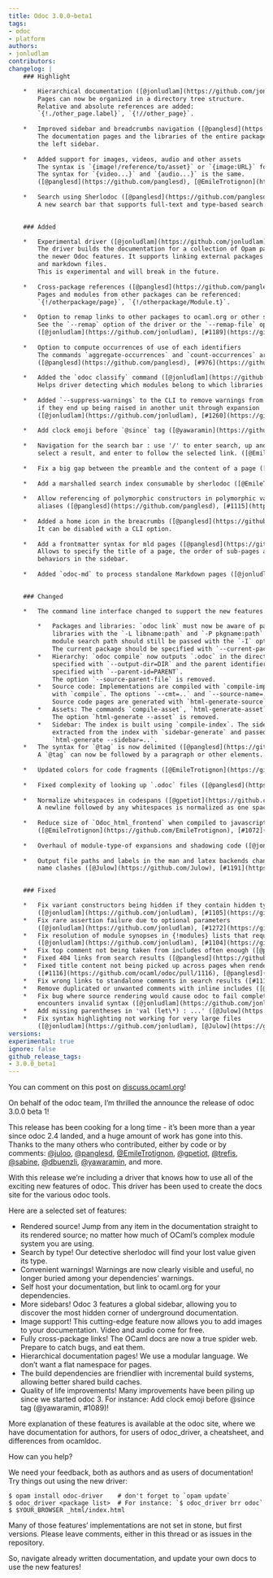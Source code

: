 ```yaml
---
title: Odoc 3.0.0~beta1
tags:
- odoc
- platform
authors:
- jonludlam
contributors:
changelog: |
    ### Highlight

    *   Hierarchical documentation ([@jonludlam](https://github.com/jonludlam), [@panglesd](https://github.com/panglesd), [@Julow](https://github.com/Julow))  
        Pages can now be organized in a directory tree structure.  
        Relative and absolute references are added:  
        `{!./other_page.label}`, `{!//other_page}`.
        
    *   Improved sidebar and breadcrumbs navigation ([@panglesd](https://github.com/panglesd), [@gpetiot](https://github.com/gpetiot))  
        The documentation pages and the libraries of the entire package are shown on  
        the left sidebar.
        
    *   Added support for images, videos, audio and other assets  
        The syntax is `{image!/reference/to/asset}` or `{image:URL}` for images.  
        The syntax for `{video...}` and `{audio...}` is the same.  
        ([@panglesd](https://github.com/panglesd), [@EmileTrotignon](https://github.com/EmileTrotignon), [#1170](https://github.com/ocaml/odoc/pull/1170), [#1171](https://github.com/ocaml/odoc/pull/1171), [#1184](https://github.com/ocaml/odoc/pull/1184), [#1185](https://github.com/ocaml/odoc/pull/1185))
        
    *   Search using Sherlodoc ([@panglesd](https://github.com/panglesd), [@EmileTrotignon](https://github.com/EmileTrotignon), [@Julow](https://github.com/Julow))  
        A new search bar that supports full-text and type-based search.
        

    ### Added

    *   Experimental driver ([@jonludlam](https://github.com/jonludlam), [@panglesd](https://github.com/panglesd))  
        The driver builds the documentation for a collection of Opam packages using  
        the newer Odoc features. It supports linking external packages to ocaml.org  
        and markdown files.  
        This is experimental and will break in the future.
        
    *   Cross-package references ([@panglesd](https://github.com/panglesd), [@Julow](https://github.com/Julow))  
        Pages and modules from other packages can be referenced:  
        `{!/otherpackage/page}`, `{!/otherpackage/Module.t}`.
        
    *   Option to remap links to other packages to ocaml.org or other site.  
        See the `--remap` option of the driver or the `--remap-file` option of `odoc html-generate`.  
        ([@jonludlam](https://github.com/jonludlam), [#1189](https://github.com/ocaml/odoc/pull/1189), [#1248](https://github.com/ocaml/odoc/pull/1248))
        
    *   Option to compute occurrences of use of each identifiers  
        The commands `aggregate-occurrences` and `count-occurrences` are added.  
        ([@panglesd](https://github.com/panglesd), [#976](https://github.com/ocaml/odoc/pull/976), [#1076](https://github.com/ocaml/odoc/pull/1076), [#1206](https://github.com/ocaml/odoc/pull/1206))
        
    *   Added the `odoc classify` command ([@jonludlam](https://github.com/jonludlam), [#1121](https://github.com/ocaml/odoc/pull/1121))  
        Helps driver detecting which modules belong to which libraries.
        
    *   Added `--suppress-warnings` to the CLI to remove warnings from a unit, even  
        if they end up being raised in another unit through expansion  
        ([@jonludlam](https://github.com/jonludlam), [#1260](https://github.com/ocaml/odoc/pull/1260))
        
    *   Add clock emoji before `@since` tag ([@yawaramin](https://github.com/yawaramin), [#1089](https://github.com/ocaml/odoc/pull/1089))
        
    *   Navigation for the search bar : use '/' to enter search, up and down arrows to  
        select a result, and enter to follow the selected link. ([@EmileTrotignon](https://github.com/EmileTrotignon), [#1088](https://github.com/ocaml/odoc/pull/1088))
        
    *   Fix a big gap between the preamble and the content of a page ([@EmileTrotignon](https://github.com/EmileTrotignon), [#1147](https://github.com/ocaml/odoc/pull/1147))
        
    *   Add a marshalled search index consumable by sherlodoc ([@EmileTrotignon](https://github.com/EmileTrotignon), [@panglesd](https://github.com/panglesd), [#1084](https://github.com/ocaml/odoc/pull/1084))
        
    *   Allow referencing of polymorphic constructors in polymorphic variant type  
        aliases ([@panglesd](https://github.com/panglesd), [#1115](https://github.com/ocaml/odoc/pull/1115))
        
    *   Added a home icon in the breacrumbs ([@panglesd](https://github.com/panglesd), [#1251](https://github.com/ocaml/odoc/pull/1251))  
        It can be disabled with a CLI option.
        
    *   Add a frontmatter syntax for mld pages ([@panglesd](https://github.com/panglesd), [#1187](https://github.com/ocaml/odoc/pull/1187), [#1193](https://github.com/ocaml/odoc/pull/1193), [#1243](https://github.com/ocaml/odoc/pull/1243), [#1246](https://github.com/ocaml/odoc/pull/1246), [#1251](https://github.com/ocaml/odoc/pull/1251))  
        Allows to specify the title of a page, the order of sub-pages and other  
        behaviors in the sidebar.
        
    *   Added `odoc-md` to process standalone Markdown pages ([@jonludlam](https://github.com/jonludlam), [#1234](https://github.com/ocaml/odoc/pull/1234))
        

    ### Changed

    *   The command line interface changed to support the new features.
        
        *   Packages and libraries: `odoc link` must now be aware of packages and  
            libraries with the `-L libname:path` and `-P pkgname:path` options. The  
            module search path should still be passed with the `-I` option.  
            The current package should be specified with `--current-package=pkgname`.
        *   Hierarchy: `odoc compile` now outputs `.odoc` in the directory tree  
            specified with `--output-dir=DIR` and the parent identifier must be  
            specified with `--parent-id=PARENT`.  
            The option `--source-parent-file` is removed.
        *   Source code: Implementations are compiled with `compile-impl` instead of  
            with `compile`. The options `--cmt=..` and `--source-name=..` are removed.  
            Source code pages are generated with `html-generate-source`.
        *   Assets: The commands `compile-asset`, `html-generate-asset` are added.  
            The option `html-generate --asset` is removed.
        *   Sidebar: The index is built using `compile-index`. The sidebar data is  
            extracted from the index with `sidebar-generate` and passed to  
            `html-generate --sidebar=..`.
    *   The syntax for `@tag` is now delimited ([@panglesd](https://github.com/panglesd), [#1239](https://github.com/ocaml/odoc/pull/1239))  
        A `@tag` can now be followed by a paragraph or other elements.
        
    *   Updated colors for code fragments ([@EmileTrotignon](https://github.com/EmileTrotignon), [#1023](https://github.com/ocaml/odoc/pull/1023))
        
    *   Fixed complexity of looking up `.odoc` files ([@panglesd](https://github.com/panglesd), [#1075](https://github.com/ocaml/odoc/pull/1075))
        
    *   Normalize whitespaces in codespans ([@gpetiot](https://github.com/gpetiot), [#1085](https://github.com/ocaml/odoc/pull/1085))  
        A newline followed by any whitespaces is normalized as one space character.
        
    *   Reduce size of `Odoc_html_frontend` when compiled to javascript  
        ([@EmileTrotignon](https://github.com/EmileTrotignon), [#1072](https://github.com/ocaml/odoc/pull/1072))
        
    *   Overhaul of module-type-of expansions and shadowing code ([@jonludlam](https://github.com/jonludlam), [#1081](https://github.com/ocaml/odoc/pull/1081))
        
    *   Output file paths and labels in the man and latex backends changed to avoid  
        name clashes ([@Julow](https://github.com/Julow), [#1191](https://github.com/ocaml/odoc/pull/1191))
        

    ### Fixed

    *   Fix variant constructors being hidden if they contain hidden types  
        ([@jonludlam](https://github.com/jonludlam), [#1105](https://github.com/ocaml/odoc/pull/1105))
    *   Fix rare assertion failure due to optional parameters  
        ([@jonludlam](https://github.com/jonludlam), [#1272](https://github.com/ocaml/odoc/pull/1272), issue [#1001](https://github.com/ocaml/odoc/issues/1001))
    *   Fix resolution of module synopses in {!modules} lists that require --open  
        ([@jonludlam](https://github.com/jonludlam), [#1104](https://github.com/ocaml/odoc/pull/1104)}
    *   Fix top comment not being taken from includes often enough ([@panglesd](https://github.com/panglesd), [#1117](https://github.com/ocaml/odoc/pull/1117))
    *   Fixed 404 links from search results ([@panglesd](https://github.com/panglesd), [#1108](https://github.com/ocaml/odoc/pull/1108))
    *   Fixed title content not being picked up across pages when rendering references  
        ([#1116](https://github.com/ocaml/odoc/pull/1116), [@panglesd](https://github.com/panglesd))
    *   Fix wrong links to standalone comments in search results ([#1118](https://github.com/ocaml/odoc/pull/1118), [@panglesd](https://github.com/panglesd))
    *   Remove duplicated or unwanted comments with inline includes ([@Julow](https://github.com/Julow), [#1133](https://github.com/ocaml/odoc/pull/1133))
    *   Fix bug where source rendering would cause odoc to fail completely if it  
        encounters invalid syntax ([@jonludlam](https://github.com/jonludlam) [#1208](https://github.com/ocaml/odoc/pull/1208))
    *   Add missing parentheses in 'val (let\*) : ...' ([@Julow](https://github.com/Julow), [#1268](https://github.com/ocaml/odoc/pull/1268))
    *   Fix syntax highlighting not working for very large files  
        ([@jonludlam](https://github.com/jonludlam), [@Julow](https://github.com/Julow), [#1277](https://github.com/ocaml/odoc/pull/1277))
versions:
experimental: true
ignore: false
github_release_tags:
- 3.0.0_beta1
---
```


You can comment on this post on [discuss.ocaml.org](https://discuss.ocaml.org/t/ann-odoc-3-beta-release/16043)!

On behalf of the odoc team, I’m thrilled the announce the release of odoc 3.0.0 beta 1!

This release has been cooking for a long time - it’s been more than a year since odoc 2.4 landed, and a huge amount of work has gone into this. Thanks to the many others who contributed, either by code or by comments: [@juloo](https://discuss.ocaml.org/u/juloo), [@panglesd](https://discuss.ocaml.org/u/panglesd), [@EmileTrotignon](https://discuss.ocaml.org/u/emiletrotignon), [@gpetiot](https://discuss.ocaml.org/u/gpetiot), [@trefis](https://discuss.ocaml.org/u/trefis), [@sabine](https://discuss.ocaml.org/u/dbuenzli), [@dbuenzli](https://discuss.ocaml.org/u/dbuenzli), [@yawaramin](https://discuss.ocaml.org/u/yawaramin), and more.

With this release we’re including a driver that knows how to use all of the exciting new features of odoc. This driver has been used to create the docs site for the various odoc tools.

Here are a selected set of features:

* Rendered source! Jump from any item in the documentation straight to its rendered source; no matter how much of OCaml’s complex module system you are using.
* Search by type! Our detective sherlodoc will find your lost value given its type.
* Convenient warnings! Warnings are now clearly visible and useful, no longer buried among your dependencies’ warnings.
* Self host your documentation, but link to ocaml.org for your dependencies.
* More sidebars! Odoc 3 features a global sidebar, allowing you to discover the most hidden corner of underground documentation.
* Image support! This cutting-edge feature now allows you to add images to your documentation. Video and audio come for free.
* Fully cross-package links! The OCaml docs are now a true spider web. Prepare to catch bugs, and eat them.
* Hierarchical documentation pages! We use a modular language. We don’t want a flat namespace for pages.
* The build dependencies are friendlier with incremental build systems, allowing better shared build caches.
* Quality of life improvements! Many improvements have been piling up since we started odoc 3. For instance: Add clock emoji before @since tag (@yawaramin, #1089)!

More explanation of these features is available at the odoc site, where we have documentation for authors, for users of odoc_driver, a cheatsheet, and differences from ocamldoc.

How can you help?

We need your feedback, both as authors and as users of documentation! Try things out using the new driver:

```
$ opam install odoc-driver    # don't forget to `opam update`
$ odoc_driver <package list>  # For instance: `$ odoc_driver brr odoc`
$ $YOUR_BROWSER _html/index.html
```

Many of those features’ implementations are not set in stone, but first versions. Please leave comments, either in this thread or as issues in the repository.

So, navigate already written documentation, and update your own docs to use the new features!